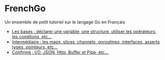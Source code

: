 # FrenchGo
Un ensemble de petit tutoriel sur le langage Go en Français

- [Les bases : déclarer une variable, une structure, utiliser les opérateurs, les conditons, etc...](https://github.com/sylver-john/FrenchGo/tree/master/base)
- [Intermédiaire : les maps, slices, channels, goroutines, interfaces, asserts types, pointeurs, etc...](https://github.com/sylver-john/FrenchGo/tree/master/interm%C3%A9diaire)
- [Confirmé : I/O, JSON, Http, Buffer et Pipe, etc...](https://github.com/sylver-john/FrenchGo/tree/master/confirm%C3%A9)

